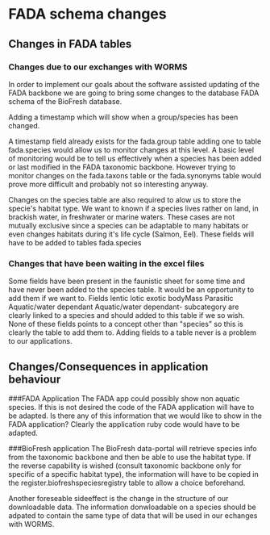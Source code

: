 # FADA schema changes

## Changes in FADA tables
### Changes due to our exchanges with WORMS
In order to implement our goals about the software assisted updating of the FADA backbone we are going to bring some changes to the database FADA schema of the BioFresh database.

Adding a timestamp which will show when a group/species has been changed.

A timestamp field already exists for the 
fada.group table
adding one to table
fada.species 
would allow us to monitor changes at this level.
A basic level of monitoring would be to tell us effectively when a species has been added or last modified in the FADA taxonomic backbone.
However trying to monitor changes on the fada.taxons table or the fada.synonyms table would prove more difficult and probably not so interesting anyway.

Changes on the species table are also required to alow us to store the specie's habitat type.
We want to known if a species lives rather on land, in brackish water, in freshwater or marine waters. 
These cases are not mutually exclusive since a species can be adaptable to many habitats or even changes habitats during it's life cycle (Salmon, Eel).
These fields will have to be added to tables 
fada.species 
### Changes that have been waiting in the excel files
Some fields have been present in the faunistic sheet for some time and have never been added to the species table.
It would be an opportunity to add them if we want to.
Fields
lentic
lotic
exotic
bodyMass
Parasitic
Aquatic/water dependant
Aquatic/water dependant- subcategory
are clearly linked to a species and should added to this table if we so wish.
None of these fields points to a concept other than "species" so this is clearly the table to add them to.
Adding fields to a table never is a problem to our applications.

## Changes/Consequences in application behaviour
###FADA Application
The FADA app could possibly show non aquatic species. 
If this is not desired the code of the FADA application will have to be adapted.
Is there any of this information that we would like to show in the FADA application?
Clearly the application ruby code would have to be adapted.

###BioFresh application
The BioFresh data-portal will retrieve species info from the taxonomic backbone and then be able to use the habitat type.
If the reverse capability is wished (consult taxonomic backbone only for specific of a specific habitat type), the information will have to be copied in the 
register.biofreshspeciesregistry table to allow a choice beforehand.

Another foreseable sideeffect is the change in the structure of our downloadable data. The information donwloadable on a species should be adpated to contain the same type of data that will be used in our echanges with WORMS.



